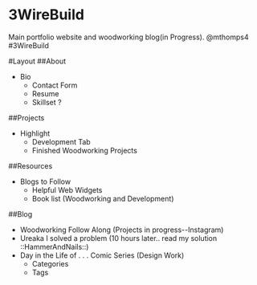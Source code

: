 # 3WireBuild
Main portfolio website and woodworking blog(in Progress). @mthomps4 #3WireBuild


#Layout
##About
- Bio
  - Contact Form
  - Resume
  - Skillset ?

##Projects
- Highlight  
  - Development Tab
  - Finished Woodworking Projects

##Resources
- Blogs to Follow  
  - Helpful Web Widgets
  - Book list (Woodworking and Development)

##Blog
- Woodworking Follow Along (Projects in progress--Instagram)
- Ureaka I solved a problem (10 hours later.. read my solution ::HammerAndNails::)
- Day in the Life of . . . Comic Series (Design Work)
  - Categories
  - Tags

